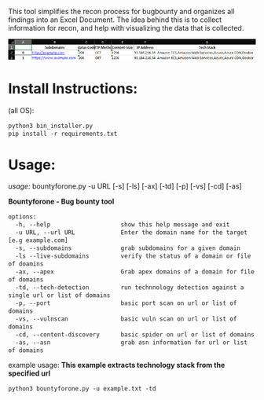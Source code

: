 This tool simplifies the recon process for bugbounty and organizes all findings into an Excel Document. The idea behind this is to collect information for recon, and help with visualizing the data that is collected. 

![plot](src/image.png)


# Install Instructions:

(all OS):
  ```
  python3 bin_installer.py
  pip install -r requirements.txt
  ```


# Usage:

*usage:* bountyforone.py -u URL [-s] [-ls] [-ax] [-td] [-p] [-vs] [-cd] [-as]

**Bountyforone - Bug bounty tool**

```
options:
  -h, --help                    show this help message and exit
  -u URL, --url URL             Enter the domain name for the target [e.g example.com]
  -s, --subdomains              grab subdomains for a given domain
  -ls --live-subdomains         verify the status of a domain or file of doamins
  -ax, --apex                   Grab apex domains of a domain for file of domains
  -td, --tech-detection         run technnology detection against a single url or list of domains
  -p, --port                    basic port scan on url or list of domains
  -vs, --vulnscan               basic vuln scan on url or list of domains
  -cd, --content-discovery      basic spider on url or list of domains
  -as, --asn                    grab asn information for url or list of domains
  ```


example usage:
  **This example extracts technology stack from the specified url**
  ```
  python3 bountyforone.py -u example.txt -td 
  ```





